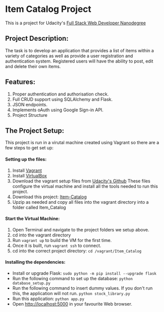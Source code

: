 # Item Catalog Project
This is a project for Udacity's [Full Stack Web Developer Nanodegree](https://www.udacity.com/course/full-stack-web-developer-nanodegree--nd004)
## Project Description:
The task is to develop an application that provides a list of items within a variety of categories as well as provide a user 
registration and authentication system. Registered users will have the ability to post, edit and delete their own items.
## Features:
1. Proper authentication and authorisation check.
1. Full CRUD support using SQLAlchemy and Flask.
1. JSON endpoints.
1. Implements oAuth using Google Sign-in API.
1. Project Structure
## The Project Setup:
This project is run in a virutal machine created using Vagrant so there are a few steps
to get set up:
#### Setting up the files:
1. Install [Vagrant](https://www.vagrantup.com/)
1. Install [VirtualBox](https://www.virtualbox.org/)
1. Download the vagrant setup files from [Udacity's Github](https://github.com/udacity/fullstack-nanodegree-vm)
These files configure the virtual machine and install all the tools needed to run this project.
1. Download this project: [Item-Catalog](https://github.com/Lohith94/Item-Catalog.git)
1. Upzip as needed and copy all files into the vagrant directory into a folder called Item_Catalog
#### Start the Virtual Machine:
1. Open Terminal and navigate to the project folders we setup above.
1. cd into the vagrant directory
1. Run ``` vagrant up ``` to build the VM for the first time.
1. Once it is built, run ``` vagrant ssh ``` to connect.
1. cd into the correct project directory: ``` cd /vagrant/Item_Catalog ```
#### Installing the dependencies:
* Install or upgrade Flask:
```sudo python -m pip install --upgrade flask```
* Run the following command to set up the database:
```python database_setup.py```
* Run the following command to insert dummy values. If you don't run this, the application will not run.
```python stock_library.py```
* Run this application:
```python app.py```
* Open [http://localhost:5000](http://localhost:5000) in your favourite Web browser.
